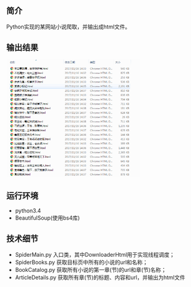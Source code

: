 ## 简介
Python实现的某网站小说爬取，并输出成html文件。

## 输出结果
<img width="70%" src="https://github.com/GoOnToDeth/SpiderForFiction/blob/master/images/result.png" />

## 运行环境
* python3.4
* BeautifulSoup(使用bs4库)

## 技术细节
* SpiderMain.py 入口类，其中DownloaderHtml用于实现线程调度；
* SpiderBooks.py 获取目标页中所有的小说的url和名称；
* BookCatalog.py 获取所有小说的第一章(节)的url和章(节)名称；
* ArticleDetails.py 获取所有章(节)的标题、内容和url，并输出为html文件



